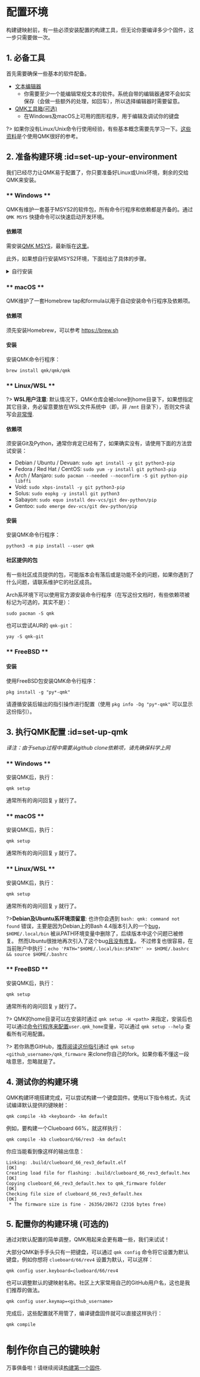 # 配置环境

<!---
  original document: 0.15.12:docs/newbs_getting_started.md
  git diff 0.15.12 HEAD -- docs/newbs_getting_started.md | cat
-->

构建键映射前，有一些必须安装配置的构建工具，但无论你要编译多少个固件，这一步只需要做一次。

## 1. 必备工具

首先需要确保一些基本的软件配备。

* [文本编辑器](zh-cn/newbs_learn_more_resources.md#text-editor-resources)
  * 你需要至少一个能编辑常规文本的软件。系统自带的编辑器通常不会如实保存（会做一些额外的处理，如回车），所以选择编辑器时需要留意。
* [QMK工具箱(可选)](https://github.com/qmk/qmk_toolbox)
  * 在Windows及macOS上可用的图形程序，用于编辑及调试你的键盘

?> 如果你没有Linux/Unix命令行使用经验，有些基本概念需要先学习一下。[这些资料](zh-cn/newbs_learn_more_resources.md#command-line-resources)是个使用QMK很好的参考。

## 2. 准备构建环境 :id=set-up-your-environment

我们已经尽力让QMK易于配置了，你只要准备好Linux或Unix环境，剩余的交给QMK来安装。

<!-- tabs:start -->

### ** Windows **

QMK有维护一套基于MSYS2的软件包，所有命令行程序和依赖都是齐备的。通过 `QMK MSYS` 快捷命令可以快速启动开发环境。

#### 依赖项

需安装[QMK MSYS](https://msys.qmk.fm/)，最新版在[这里](https://github.com/qmk/qmk_distro_msys/releases/latest)。

此外，如果想自行安装MSYS2环境，下面给出了具体的步骤。

<details>
  <summary>自行安装</summary>

?> 若决定使用 `QMK MSYS`，请跳过此节.

#### 依赖项

遵循 https://www.msys2.org 上的指引，安装MSYS2、Git和Python。

在MSYS2安装完毕后，关闭所有的MSYS终端，启动新的MinGW 64-bit终端。

!> **注意:** MinGW 64-bit 终端*不同于*安装包最后打开的MSYS终端，窗口标题应当是紫色的"MINGW64"而不是"MSYS"。具体的差异可以[参考这里](https://www.msys2.org/wiki/MSYS2-introduction/#subsystems)。

执行如下命令：

    pacman --needed --noconfirm --disable-download-timeout -S git mingw-w64-x86_64-toolchain mingw-w64-x86_64-python3-pip

#### 安装

安装QMK命令行程序:

    python3 -m pip install qmk

</details>

### ** macOS **

QMK维护了一套Homebrew tap和formula以用于自动安装命令行程序及依赖项。

#### 依赖项

须先安装Homebrew，可以参考 https://brew.sh

#### 安装

安装QMK命令行程序：

    brew install qmk/qmk/qmk

### ** Linux/WSL **

?> **WSL用户注意**: 默认情况下，QMK仓库会被clone到home目录下，如果想指定其它目录，务必留意要放在WSL文件系统中（即，非 `/mnt` 目录下），否则文件读写会[非常慢](https://github.com/microsoft/WSL/issues/4197).

#### 依赖项

须安装Git及Python，通常你肯定已经有了，如果确实没有，请使用下面的方法尝试安装：

* Debian / Ubuntu / Devuan: `sudo apt install -y git python3-pip`
* Fedora / Red Hat / CentOS: `sudo yum -y install git python3-pip`
* Arch / Manjaro: `sudo pacman --needed --noconfirm -S git python-pip libffi`
* Void: `sudo xbps-install -y git python3-pip`
* Solus: `sudo eopkg -y install git python3`
* Sabayon: `sudo equo install dev-vcs/git dev-python/pip`
* Gentoo: `sudo emerge dev-vcs/git dev-python/pip`

#### 安装

安装QMK命令行程序：

    python3 -m pip install --user qmk

#### 社区提供的包

有一些社区成员提供的包，可能版本会有落后或是功能不全的问题，如果你遇到了什么问题，请联系维护它的社区成员。

Arch系环境下可以使用官方源安装命令行程序（在写这份文档时，有些依赖项被标记为可选的，其实不是）：

    sudo pacman -S qmk

也可以尝试AUR的 `qmk-git`：

    yay -S qmk-git

###  ** FreeBSD **

#### 安装

使用FreeBSD包安装QMK命令行程序：

    pkg install -g "py*-qmk"

请遵循安装后输出的指引操作进行配置（使用 `pkg info -Dg "py*-qmk"` 可以显示这份指引）。

<!-- tabs:end -->

## 3. 执行QMK配置 :id=set-up-qmk
*译注：由于setup过程中需要从github clone依赖项，请先确保科学上网*

<!-- tabs:start -->

### ** Windows **

安装QMK后，执行：

    qmk setup

通常所有的询问回复 `y` 就行了。

### ** macOS **

安装QMK后，执行：

    qmk setup

通常所有的询问回复 `y` 就行了。

### ** Linux/WSL **

安装QMK后，执行：

    qmk setup

通常所有的询问回复 `y` 就行了。

?>**Debian及Ubuntu系环境须留意**:
也许你会遇到 `bash: qmk: command not found` 错误，主要是因为Debian上的Bash 4.4版本引入的一个[bug](https://bugs.debian.org/cgi-bin/bugreport.cgi?bug=839155)，`$HOME/.local/bin` 被从PATH环境变量中删除了，后续版本中这个问题已被修复。
然而Ubuntu很挫地再次引入了这个bug[且没有修复](https://bugs.launchpad.net/ubuntu/+source/bash/+bug/1588562)。
不过修复也很容易，在当前账户中执行：`echo 'PATH="$HOME/.local/bin:$PATH"' >> $HOME/.bashrc && source $HOME/.bashrc`

###  ** FreeBSD **

安装QMK后，执行：

    qmk setup

通常所有的询问回复 `y` 就行了。

<!-- tabs:end -->

?> QMK的home目录可以在安装时通过 `qmk setup -H <path>` 来指定，安装后也可以通过[命令行程序来配置](zh-cn/cli_configuration.md?id=single-key-example)`user.qmk_home`变量，可以通过 `qmk setup --help` 查看所有可用配置。

?> 若你熟悉GitHub，[推荐阅读这份指引](zh-cn/getting_started_github.md)通过 `qmk setup <github_username>/qmk_firmware` 来clone你自己的fork。如果你看不懂这一段啥意思，忽略就是了。

## 4. 测试你的构建环境

QMK构建环境搭建完成，可以尝试构建一个键盘固件。使用以下指令格式，先试试编译默认提供的键映射：

    qmk compile -kb <keyboard> -km default

例如，要构建一个Clueboard 66%，就这样执行：

    qmk compile -kb clueboard/66/rev3 -km default

你应当能看到像这样的输出信息：

```
Linking: .build/clueboard_66_rev3_default.elf                                                       [OK]
Creating load file for flashing: .build/clueboard_66_rev3_default.hex                               [OK]
Copying clueboard_66_rev3_default.hex to qmk_firmware folder                                        [OK]
Checking file size of clueboard_66_rev3_default.hex                                                 [OK]
 * The firmware size is fine - 26356/28672 (2316 bytes free)
```

## 5. 配置你的构建环境 (可选的)

通过对默认配置的简单调整，QMK用起来会更有趣一些，我们来试试！

大部分QMK新手手头只有一把键盘，可以通过 `qmk config` 命令将它设置为默认键盘，例如你想将 `clueboard/66/rev4` 设置为默认，可以这样：

    qmk config user.keyboard=clueboard/66/rev4

也可以调整默认的键映射名称。社区上大家常用自己的GitHub用户名，这也是我们推荐的做法。

    qmk config user.keymap=<github_username>

完成后，这些配置就不用管了，编译键盘固件就可以直接这样执行：

    qmk compile

# 制作你自己的键映射

万事俱备啦！请继续阅读[构建第一个固件](zh-cn/newbs_building_firmware.md).
